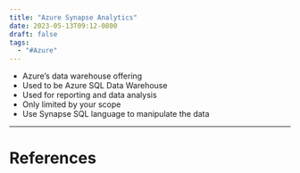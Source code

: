 ```yaml
---
title: "Azure Synapse Analytics"
date: 2023-05-13T09:12-0800
draft: false
tags: 
  - "#Azure"
---
```

- Azure’s data warehouse offering
- Used to be Azure SQL Data Warehouse
- Used for reporting and data analysis
- Only limited by your scope
- Use Synapse SQL language to manipulate the data

---
# References
